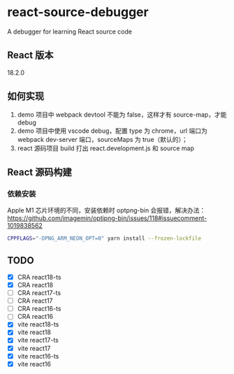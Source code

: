 # react-source-debugger

A debugger for learning React source code

## React 版本

18.2.0

## 如何实现

1. demo 项目中 webpack devtool 不能为 false，这样才有 source-map，才能 debug
2. demo 项目中使用 vscode debug，配置 type 为 chrome，url 端口为 webpack dev-server 端口，sourceMaps 为 true（默认的）；
3. react 源码项目 build 打出 react.development.js 和 source map

## React 源码构建

### 依赖安装

Apple M1 芯片环境的不同，安装依赖时 optpng-bin 会报错，解决办法：https://github.com/imagemin/optipng-bin/issues/118#issuecomment-1019838562

```sh
CPPFLAGS="-DPNG_ARM_NEON_OPT=0" yarn install --frozen-lockfile
```

## TODO

- [x] CRA react18-ts
- [x] CRA react18
- [ ] CRA react17-ts
- [ ] CRA react17
- [ ] CRA react16-ts
- [ ] CRA react16
- [x] vite react18-ts
- [x] vite react18
- [x] vite react17-ts
- [x] vite react17
- [x] vite react16-ts
- [x] vite react16
